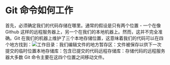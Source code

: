 # Git 命令如何工作

首先，必须确定我们的代码存储在哪里。通常的假设是只有两个位置 - 一个在像 Github 这样的远程服务器上，另一个在我们的本地机器上。然而，这并不完全准确。Git 在我们的机器上维护了三个本地存储位置，这意味着我们的代码可以在四个地方找到：![](images/git-commands.png)工作目录：我们编辑文件的地方暂存区：文件被保存以供下一次提交的临时位置本地存储库：包含已提交的代码远程存储库：存储代码的远程服务器大多数 Git 命令主要在这四个位置之间移动文件。